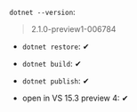 
``dotnet --version``:

> 2.1.0-preview1-006784

* ``dotnet restore``: ✔
* ``dotnet build``: ✔
* ``dotnet publish``: ✔

* open in VS 15.3 preview 4: ✔